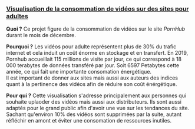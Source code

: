 
### [Visualisation de la consommation de vidéos sur des sites pour adultes](https://origonz.github.io/AdultDataProject/)

**Quoi ?**
Ce projet figure de la consommation de vidéos sur le site *PornHub* durant le mois de décembre.  

**Pourquoi ?**
Les vidéos pour adulte représentent plus de 30% du trafic internet et cela induit un coût énorme en stockage et en transfert. En 2019, Pornhub accueillait 115 millions de visite par jour, ce qui correspond à 18 000 terabytes de données transféré par jour. Soit 6597 Petabytes cette année, ce qui fait une importante consomation énergétique.  
Il est important de donner aux sites mais aussi aux auteurs des indices quant à la pertinence des vidéos afin de réduire son coût énérgétique.  

**Pour qui ?**
Cette visualisation s'adresse principalement aux personnes qui souhaite uplaoder des vidéos mais aussi aux distributeurs. Ils sont aussi adaptés pour le grand public afin d'avoir une vue sur les tendances du site. Sachant qu'environ 10% des vidéos sont supprimées par la suite, autant réfléchir en amont et éviter une consomation de ressources inutiles.  